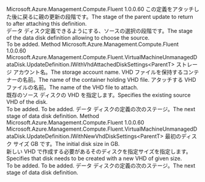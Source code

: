 <Type Name="IWithDiskSource&lt;ParentT&gt;" FullName="Microsoft.Azure.Management.Compute.Fluent.VirtualMachineUnmanagedDataDisk.UpdateDefinition.IWithDiskSource&lt;ParentT&gt;">
  <TypeSignature Language="C#" Value="public interface IWithDiskSource&lt;ParentT&gt;" />
  <TypeSignature Language="ILAsm" Value=".class public interface auto ansi abstract IWithDiskSource`1&lt;ParentT&gt;" />
  <TypeSignature Language="DocId" Value="T:Microsoft.Azure.Management.Compute.Fluent.VirtualMachineUnmanagedDataDisk.UpdateDefinition.IWithDiskSource`1" />
  <TypeSignature Language="VB.NET" Value="Public Interface IWithDiskSource(Of ParentT)" />
  <TypeSignature Language="F#" Value="type IWithDiskSource&lt;'ParentT&gt; = interface" />
  <AssemblyInfo>
    <AssemblyName>Microsoft.Azure.Management.Compute.Fluent</AssemblyName>
    <AssemblyVersion>1.0.0.60</AssemblyVersion>
  </AssemblyInfo>
  <TypeParameters>
    <TypeParameter Name="ParentT" />
  </TypeParameters>
  <Interfaces />
  <Docs>
    <typeparam name="ParentT"><span data-ttu-id="9a5f4-101">この定義をアタッチした後に戻るに親の更新の段階です。</span><span class="sxs-lookup"><span data-stu-id="9a5f4-101">The stage of the parent update to return to after attaching this definition.</span></span></typeparam>
    <summary>
            <span data-ttu-id="9a5f4-102">データ ディスク定義できるようにする、ソースの選択の段階です。</span><span class="sxs-lookup"><span data-stu-id="9a5f4-102">The stage of the data disk definition allowing to choose the source.</span></span>
            </summary>
    <remarks>To be added.</remarks>
  </Docs>
  <Members>
    <Member MemberName="WithExistingVhd">
      <MemberSignature Language="C#" Value="public Microsoft.Azure.Management.Compute.Fluent.VirtualMachineUnmanagedDataDisk.UpdateDefinition.IWithVhdAttachedDiskSettings&lt;ParentT&gt; WithExistingVhd (string storageAccountName, string containerName, string vhdName);" />
      <MemberSignature Language="ILAsm" Value=".method public hidebysig newslot virtual instance class Microsoft.Azure.Management.Compute.Fluent.VirtualMachineUnmanagedDataDisk.UpdateDefinition.IWithVhdAttachedDiskSettings`1&lt;!ParentT&gt; WithExistingVhd(string storageAccountName, string containerName, string vhdName) cil managed" />
      <MemberSignature Language="DocId" Value="M:Microsoft.Azure.Management.Compute.Fluent.VirtualMachineUnmanagedDataDisk.UpdateDefinition.IWithDiskSource`1.WithExistingVhd(System.String,System.String,System.String)" />
      <MemberSignature Language="VB.NET" Value="Public Function WithExistingVhd (storageAccountName As String, containerName As String, vhdName As String) As IWithVhdAttachedDiskSettings(Of ParentT)" />
      <MemberSignature Language="F#" Value="abstract member WithExistingVhd : string * string * string -&gt; Microsoft.Azure.Management.Compute.Fluent.VirtualMachineUnmanagedDataDisk.UpdateDefinition.IWithVhdAttachedDiskSettings&lt;'ParentT&gt;" Usage="iWithDiskSource.WithExistingVhd (storageAccountName, containerName, vhdName)" />
      <MemberType>Method</MemberType>
      <AssemblyInfo>
        <AssemblyName>Microsoft.Azure.Management.Compute.Fluent</AssemblyName>
        <AssemblyVersion>1.0.0.60</AssemblyVersion>
      </AssemblyInfo>
      <ReturnValue>
        <ReturnType>Microsoft.Azure.Management.Compute.Fluent.VirtualMachineUnmanagedDataDisk.UpdateDefinition.IWithVhdAttachedDiskSettings&lt;ParentT&gt;</ReturnType>
      </ReturnValue>
      <Parameters>
        <Parameter Name="storageAccountName" Type="System.String" />
        <Parameter Name="containerName" Type="System.String" />
        <Parameter Name="vhdName" Type="System.String" />
      </Parameters>
      <Docs>
        <param name="storageAccountName"><span data-ttu-id="9a5f4-103">ストレージ アカウント名。</span><span class="sxs-lookup"><span data-stu-id="9a5f4-103">The storage account name.</span></span></param>
        <param name="containerName"><span data-ttu-id="9a5f4-104">VHD ファイルを保持するコンテナーの名前。</span><span class="sxs-lookup"><span data-stu-id="9a5f4-104">The name of the container holding VHD file.</span></span></param>
        <param name="vhdName"><span data-ttu-id="9a5f4-105">アタッチする VHD ファイルの名前。</span><span class="sxs-lookup"><span data-stu-id="9a5f4-105">The name of the VHD file to attach.</span></span></param>
        <summary>
            <span data-ttu-id="9a5f4-106">既存のソース ディスクの VHD を指定します。</span><span class="sxs-lookup"><span data-stu-id="9a5f4-106">Specifies the existing source VHD of the disk.</span></span>
            </summary>
        <returns>To be added.</returns>
        <remarks>To be added.</remarks>
        <return><span data-ttu-id="9a5f4-107">データ ディスクの定義の次のステージ。</span><span class="sxs-lookup"><span data-stu-id="9a5f4-107">The next stage of data disk definition.</span></span></return>
      </Docs>
    </Member>
    <Member MemberName="WithNewVhd">
      <MemberSignature Language="C#" Value="public Microsoft.Azure.Management.Compute.Fluent.VirtualMachineUnmanagedDataDisk.UpdateDefinition.IWithNewVhdDiskSettings&lt;ParentT&gt; WithNewVhd (int sizeInGB);" />
      <MemberSignature Language="ILAsm" Value=".method public hidebysig newslot virtual instance class Microsoft.Azure.Management.Compute.Fluent.VirtualMachineUnmanagedDataDisk.UpdateDefinition.IWithNewVhdDiskSettings`1&lt;!ParentT&gt; WithNewVhd(int32 sizeInGB) cil managed" />
      <MemberSignature Language="DocId" Value="M:Microsoft.Azure.Management.Compute.Fluent.VirtualMachineUnmanagedDataDisk.UpdateDefinition.IWithDiskSource`1.WithNewVhd(System.Int32)" />
      <MemberSignature Language="VB.NET" Value="Public Function WithNewVhd (sizeInGB As Integer) As IWithNewVhdDiskSettings(Of ParentT)" />
      <MemberSignature Language="F#" Value="abstract member WithNewVhd : int -&gt; Microsoft.Azure.Management.Compute.Fluent.VirtualMachineUnmanagedDataDisk.UpdateDefinition.IWithNewVhdDiskSettings&lt;'ParentT&gt;" Usage="iWithDiskSource.WithNewVhd sizeInGB" />
      <MemberType>Method</MemberType>
      <AssemblyInfo>
        <AssemblyName>Microsoft.Azure.Management.Compute.Fluent</AssemblyName>
        <AssemblyVersion>1.0.0.60</AssemblyVersion>
      </AssemblyInfo>
      <ReturnValue>
        <ReturnType>Microsoft.Azure.Management.Compute.Fluent.VirtualMachineUnmanagedDataDisk.UpdateDefinition.IWithNewVhdDiskSettings&lt;ParentT&gt;</ReturnType>
      </ReturnValue>
      <Parameters>
        <Parameter Name="sizeInGB" Type="System.Int32" />
      </Parameters>
      <Docs>
        <param name="sizeInGB"><span data-ttu-id="9a5f4-108">最初のディスク サイズ GB です。</span><span class="sxs-lookup"><span data-stu-id="9a5f4-108">The initial disk size in GB.</span></span></param>
        <summary>
            <span data-ttu-id="9a5f4-109">新しい VHD で作成する必要があるそのディスクを指定サイズを指定します。</span><span class="sxs-lookup"><span data-stu-id="9a5f4-109">Specifies that disk needs to be created with a new VHD of given size.</span></span>
            </summary>
        <returns>To be added.</returns>
        <remarks>To be added.</remarks>
        <return><span data-ttu-id="9a5f4-110">データ ディスクの定義の次のステージ。</span><span class="sxs-lookup"><span data-stu-id="9a5f4-110">The next stage of data disk definition.</span></span></return>
      </Docs>
    </Member>
  </Members>
</Type>